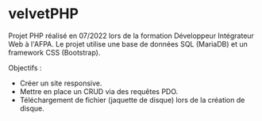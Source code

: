# velvetPHP

Projet PHP réalisé en 07/2022 lors de la formation Développeur Intégrateur Web à l'AFPA. Le projet utilise une base de données SQL (MariaDB) et un framework CSS (Bootstrap).

Objectifs : 
- Créer un site responsive.
- Mettre en place un CRUD via des requêtes PDO.
- Téléchargement de fichier (jaquette de disque) lors de la création de disque.
